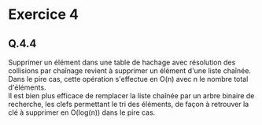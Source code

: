 # Exercice 4

## Q.4.4

Supprimer un élément dans une table de hachage avec résolution des collisions par chaînage revient à supprimer un élément d'une liste chaînée.  
Dans le pire cas, cette opération s'effectue en O(n) avec n le nombre total d'éléments.  
Il est bien plus efficace de remplacer la liste chaînée par un arbre binaire de recherche, les clefs permettant le tri des éléments, 
de façon à retrouver la clé à supprimer en O(log(n)) dans le pire cas.
